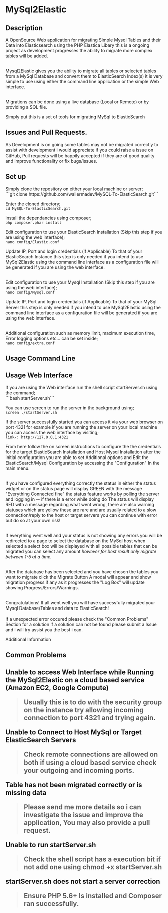 <h1>MySql2Elastic</h1>

<h2>Description</h2>
A OpenSource Web application for migrating Simple Mysql Tables and their Data into Elasticsearch using the PHP Elastica Libary this is a ongoing project as development progresses the ability to migrate more complex tables will be added.<br><br>

Mysql2Elastic gives you the ability to migrate all tables or selected tables from a MySql Database and convert them to ElasticSearch Index(s) it is very simple to use using either the command line application or the simple Web interface.<br><br>

Migrations can be done using a live database (Local or Remote) or by providing a SQL file.<br>

Simply put this is a set of tools for migrating MySql to ElasticSearch

<h2>Issues and Pull Requests.</h2>
As Development is on going some tables may not be migrated correctly to assist with development i would appreciate if you could raise a issue on GitHub, Pull requests will be happily accepted if they are of good quality and improve functionality or fix bugs/issues.<br>


<h2>Set up</h2>
Simply clone the repository on either your local machine or server; <br>
```git clone https://github.com/wallermadev/MySQL-To-ElasticSearch.git```

Enter the cloned directory;<br>
```cd MySQL-To-ElasticSearch.git```

install the dependancies using composer;<br>
```php composer.phar install```

Edit configuration to use your ElasticSearch Installation (Skip this step if you are using the web interface);<br>
```nano config/Elastic.conf```

Update IP, Port and login credentials (if Applicable) To that of your ElasticSearch Instance this step is only needed if you intend to use MySql2Elastic using the command line interface as a configuration file will be generated if you are using the web interface.<br><br>


Edit configuration to use your Mysql Installation (Skip this step if you are using the web interface);<br>
```nano config/Mysql.conf```

Update IP, Port and login credentials (if Applicable) To that of your MySql Server this step is only needed if you intend to use MySql2Elastic using the command line interface as a configuration file will be generated if you are using the web interface.<br><br>

Additional configuration such as memory limit, maximum execution time, Error logging options etc... can be set inside;<br>
```nano config/extra.conf```



<h2>Usage Command Line</h2>

<h2>Usage Web Interface</h2>
If you are using the Web interface run the shell script startServer.sh using the command;<br>
```bash startServer.sh```

You can use screen to run the server in the background using;<br>
```screen ./startServer.sh```

If the server successfully started you can access it via your web browser on port 4321 for example if you are running the server on your local machine you can access the web interface by visiting;<br>
```link-: http://127.0.0.1:4321```

From here follow the on screen instructions to configure the the credentials for the target ElasticSearch Installation and Host Mysql Installation after the initial configuration you are able to set Additional options and Edit the ElasticSearch/Mysql Configuration by accessing the "Configuration" In the main menu. <br><br>

If you have configured everything correctly the status in either the status widget or on the status page will display GREEN with the message "Everything Connected fine" the status feature works by polling the server and logging in -- if there is a error while doing do The status will display RED with a message regarding what went wrong, there are also warning statuses which are yellow these are rare and are usually related to a slow connection/reply to the host or target servers you can continue with error but do so at your own risk!<br><br>

If everything went well and your status is not showing any errors you will be redirected to a page to select the database on the MySql host when selected a select box will be displayed with all possible tables that can be migrated you can select any amount <em>however for best result only migrate between 1-5 at a time.</em></br></br>

After the database has been selected and you have chosen the tables you want to migrate click the Migrate Button A modal will appear and show migration progress if any as it progresses the "Log Box" will update showing Progress/Errors/Warnings.<br><br>

Congratulations! If all went well you will have successfully migrated your Mysql Database/Tables and data to ElasticSearch!<br><br>
If a unexpected error occured please check the "Common Problems" Section for a solution if a solution can not be found please submit a Issue and i will try assist you the best i can.


</h2>Additional Information</h2>

<h2>Common Problems<h2>

Unable to access Web Interface while Running the MySql2Elastic on a cloud based service (Amazon EC2, Google Compute)
> Usually this is to do with the security group on the instance try allowing incoming connection to port 4321 and trying again.

Unable to Connect to Host MySql or Target ElasticSearch Servers
> Check remote connections are allowed on both if using a cloud based service check your outgoing and incoming ports.

Table has not been migrated correctly or is missing data
> Please send me more details so i can investigate the issue and improve the application, You may also provide a pull request.

Unable to run startServer.sh
> Check the shell script has a execution bit if not add one using chmod +x startServer.sh

startServer.sh does not start a server correction
> Ensure PHP 5.6+ Is installed and Composer ran successfully.

